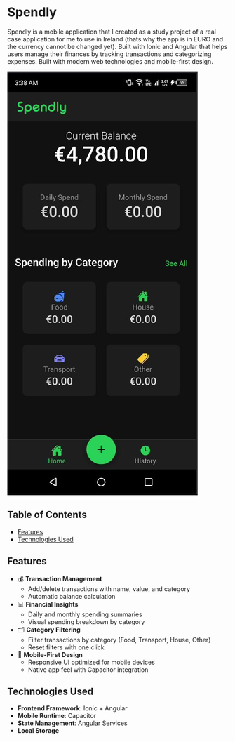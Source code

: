 # Spendly

Spendly is a mobile application that I created as a study project of a real case application for me to use in Ireland (thats why the app is in EURO and the currency cannot be changed yet). Built with Ionic and Angular that helps users manage their finances by tracking transactions and categorizing expenses. Built with modern web technologies and mobile-first design.

![Spendly Screenshot](./screenshots/SpendlyHome.JPG)

## Table of Contents

- [Features](#features)
- [Technologies Used](#technologies-used)

## Features

- 💰 **Transaction Management**
  - Add/delete transactions with name, value, and category
  - Automatic balance calculation
- 📊 **Financial Insights**
  - Daily and monthly spending summaries
  - Visual spending breakdown by category
- 🗂 **Category Filtering**
  - Filter transactions by category (Food, Transport, House, Other)
  - Reset filters with one click
- 📱 **Mobile-First Design**
  - Responsive UI optimized for mobile devices
  - Native app feel with Capacitor integration

## Technologies Used

- **Frontend Framework**: Ionic + Angular
- **Mobile Runtime**: Capacitor
- **State Management**: Angular Services
- **Local Storage**
